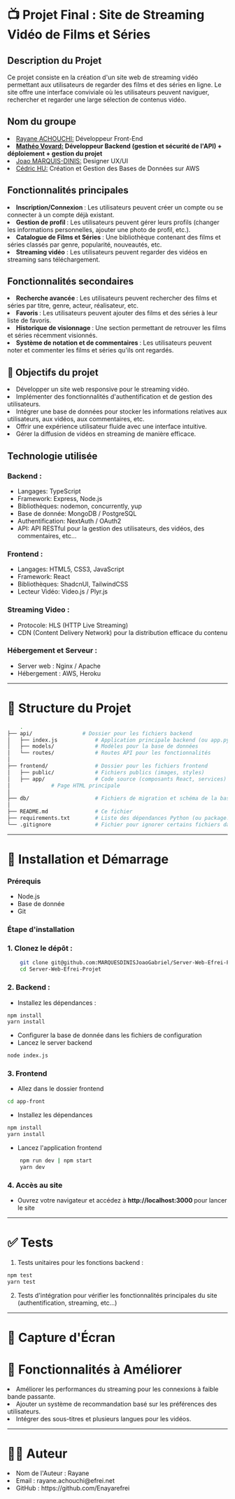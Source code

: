 # 📺 Projet Final : Site de Streaming Vidéo de Films et Séries

## Description du Projet

Ce projet consiste en la création d'un site web de streaming vidéo permettant aux utilisateurs de regarder des films et des séries en ligne. Le site offre une interface conviviale où les utilisateurs peuvent naviguer, rechercher et regarder une large sélection de contenus vidéo.

## Nom du groupe

<li><u>Rayane ACHOUCHI:</u> Développeur Front-End </li>
<li><b><u>Mathéo Vovard:</u> Développeur Backend (gestion et sécurité de l'API) + déploiement + gestion du projet</b></li>
<li><u>Joao MARQUIS-DINIS:</u> Designer UX/UI </li>
<li><u>Cédric HU:</u> Création et Gestion des Bases de Données sur AWS </li>

## Fonctionnalités principales

<li> <strong> Inscription/Connexion </strong> : Les utilisateurs peuvent créer un compte ou se connecter à un compte déjà existant. </li>
<li> <strong> Gestion de profil </strong> : Les utilisateurs peuvent gérer leurs profils (changer les informations personnelles, ajouter une photo de profil, etc.). </li>
<li> <strong>Catalogue de Films et Séries </strong> : Une bibliothèque contenant des films et séries classés par genre, popularité, nouveautés, etc. </li>
<li> <strong>Streaming vidéo</strong> : Les utilisateurs peuvent regarder des vidéos en streaming sans téléchargement. </li>

## Fonctionnalités secondaires

<li> <strong>Recherche avancée </strong>: Les utilisateurs peuvent rechercher des films et séries par titre, genre, acteur, réalisateur, etc.</li>
<li> <strong> Favoris </strong> : Les utilisateurs peuvent ajouter des films et des séries à leur liste de favoris.
</li>
<li> <strong>Historique de visionnage </strong>: Une section permettant de retrouver les films et séries récemment visionnés. </li>
<li> <strong> Système de notation et de commentaires </strong> : Les utilisateurs peuvent noter et commenter les films et séries qu'ils ont regardés. </li>

## 🎯 Objectifs du projet

<li> Développer un site web responsive pour le streaming vidéo.</li>
<li> Implémenter des fonctionnalités d'authentification et de gestion des utilisateurs.
</li>
<li> Intégrer une base de données pour stocker les informations relatives aux utilisateurs, aux vidéos, aux commentaires, etc.</li>
<li> Offrir une expérience utilisateur fluide avec une interface intuitive.</li>
<li> Gérer la diffusion de vidéos en streaming de manière efficace.</li>

## Technologie utilisée 

### Backend :

<ul>  
    <li>Langages: TypeScript</li>
    <li>Framework: Express, Node.js</li>
    <li>Bibliothèques: nodemon, concurrently, yup</li>
    <li>Base de donnée: MongoDB / PostgreSQL</li>
    <li>Authentification: NextAuth / OAuth2</li>
    <li>API: API RESTful pour la gestion des utilisateurs, des vidéos, des commentaires, etc... </li>
</ul>

### Frontend :

<ul>
<li>Langages: HTML5, CSS3, JavaScript </li>
<li>Framework: React</li>
<li>Bibliothèques: ShadcnUI, TailwindCSS</li>
<li>Lecteur Vidéo: Video.js / Plyr.js</li>
</ul>

### Streaming Video :
<ul>
<li>Protocole: HLS (HTTP Live Streaming)</li>
<li>CDN (Content Delivery Network) pour la distribution efficace du contenu</li>
</ul>

### Hébergement et Serveur :
<ul>
<li>Server web : Nginx / Apache</li>
<li>Hébergement : AWS, Heroku</li>
</ul>
<hr>

# 📁 Structure du Projet

```bash
    .
├── api/                # Dossier pour les fichiers backend
│   ├── index.js            # Application principale backend (ou app.py pour Python)
│   ├── models/             # Modèles pour la base de données
│   └── routes/             # Routes API pour les fonctionnalités
│
├── frontend/               # Dossier pour les fichiers frontend
│   ├── public/             # Fichiers publics (images, styles)
│   ├── app/                # Code source (composants React, services)
│             # Page HTML principale
│
├── db/                     # Fichiers de migration et schéma de la base de données
│
├── README.md               # Ce fichier
├── requirements.txt        # Liste des dépendances Python (ou package.json pour Node.js)
└── .gitignore              # Fichier pour ignorer certains fichiers dans git
```
<hr>

# 🚀 Installation et Démarrage 

### Prérequis

<ul>
<li> Node.js </li>
<li> Base de donnée </li>
<li> Git </li> 
</ul>

### Étape d'installation

### 1. Clonez le dépôt :
```bash
    git clone git@github.com:MARQUESDINISJoaoGabriel/Server-Web-Efrei-Projet.git
    cd Server-Web-Efrei-Projet
```
### 2. Backend :
<ul>
<li> Installez les dépendances :</li>
</ul>

```bash
npm install
yarn install
```

<ul>
<li> Configurer la base de donnée dans les fichiers de configuration </li>
<li> Lancez le server backend </li>
</ul>

```bash
node index.js
```

### 3. Frontend

<ul>
<li> Allez dans le dossier frontend </li>
</ul>

```bash
cd app-front
```

<ul>
<li> Installez les dépendances </li>
</ul>

```bash
npm install
yarn install
```

<ul>
<li> Lancez l'application frontend </li>
</ul>

```bash
    npm run dev | npm start
    yarn dev
```

### 4. Accès au site

<ul>
<li>
    Ouvrez votre navigateur et accédez à <strong> http://localhost:3000 </strong>pour lancer le site
</li>
</ul>
<hr>

# ✅ Tests

1. Tests unitaires pour les fonctions backend :
 
```bash
npm test
yarn test
```
2. Tests d'intégration pour vérifier les fonctionnalités principales du site (authentification, streaming, etc...)

<hr>

# 🎨 Capture d'Écran

# 📌 Fonctionnalités à Améliorer

<li> Améliorer les performances du streaming pour les connexions à faible bande passante. </li>
<li> Ajouter un système de recommandation basé sur les préférences des utilisateurs. </li>
<li> Intégrer des sous-titres et plusieurs langues pour les vidéos.</li>

<hr>

# 👨‍💻 Auteur

<li> Nom de l'Auteur : Rayane</li>
<li> Email : rayane.achouchi@efrei.net</li>
<li> GitHub : https://github.com/Enayarefrei</li>